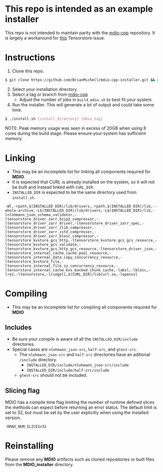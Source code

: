 # This repo is intended as an example installer
This repo is not intended to maintain parity with the [mdio-cpp](https://github.com/TGSAI/mdio-cpp) repository.
It is largely a workaround for [this](https://github.com/google/tensorstore/issues/190) Tensorstore issue.

# Instructions
1. Clone this repo.
```bash
$ git clone https://github.com/BrianMichell/mdio-cpp-installer.git && cd mdio-cpp-installer
```
2. Select your installation directory.
3. Select a tag or branch from [mdio-cpp](https://github.com/TGSAI/mdio-cpp/releases)
    - Adjust the number of jobs in `build_mdio.sh` to best fit your system. 
4. Run the installer. This will generate a lot of output and could take some time.
```bash
$ ./install.sh [install_directory] [mdio_tag]
```

NOTE: Peak memory usage was seen in excess of 20GB when using 8 cores during the build stage. Please ensure your system has sufficient memory.

# Linking
- This may be an incomplete list for linking all components required for **MDIO**.
- It is expected that CURL is already installed on the system, so it will not be built and instead linked with `CURL_DIR`.
- `INSTALLED_DIR` is expected to be the same directory used from `install.sh`.
```
-Wl,-rpath,$(INSTALLED_DIR)/lib/drivers,-rpath,$(INSTALLED_DIR)/lib,--whole-archive,-L$(INSTALLED_DIR)/lib/drivers,-L$(INSTALLED_DIR)/lib,-lnlohmann_json_schema_validator,-ltensorstore_driver_zarr_bzip2_compressor,-ltensorstore_driver_zarr_driver,-ltensorstore_driver_zarr_spec,-ltensorstore_driver_zarr_zlib_compressor,-ltensorstore_driver_zarr_zstd_compressor,-ltensorstore_driver_zarr_blosc_compressor,-ltensorstore_kvstore_gcs_http,-ltensorstore_kvstore_gcs_gcs_resource,-ltensorstore_kvstore_gcs_validate,-ltensorstore_kvstore_gcs_http_gcs_resource,-ltensorstore_driver_json,-ltensorstore_internal_cache_cache_pool_resource,-ltensorstore_internal_data_copy_concurrency_resource,-ltensorstore_kvstore_file,-ltensorstore_internal_file_io_concurrency_resource,-ltensorstore_internal_cache_kvs_backed_chunk_cache,-labsl,-lblosc,-lre2,-ltensorstore,-lriegeli,$(CURL_DIR)/libcurl.so,-lopenssl
```

# Compiling
- This may be an incomplete list for compiling all components required for **MDIO**

## Includes
- Be sure your compile is aware of all the `INSTALLED_DIR/include` directories.
- Special cases are `nlohmann_json-src`, `half-src`, and `gtest-src`.
    - The `nlohmann_json-src` and `half-src` directories have an aditional `/include` directory.
        - `INSTALLED_DIR/include/nlohmann_json-src/include`
        - `INSTALLED_DIR/include/half-src/include`
    - `gtest-src` should not be included.

## Slicing flag
MDIO has a compile time flag limiting the number of runtime defined slices the methods can expect before returning an error status. The default limit is set to 32, but must be set by the user explicitly when using the installed version.

`-DMAX_NUM_SLICES=32`

# Reinstalling
Please remove any **MDIO** artifacts such as cloned repositories or built files from the **MDIO_installer** directory.